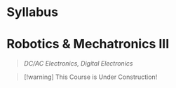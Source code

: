 # Syllabus
# Robotics & Mechatronics III 
> *DC/AC Electronics, Digital Electronics*

> [!warning] This Course is Under Construction!